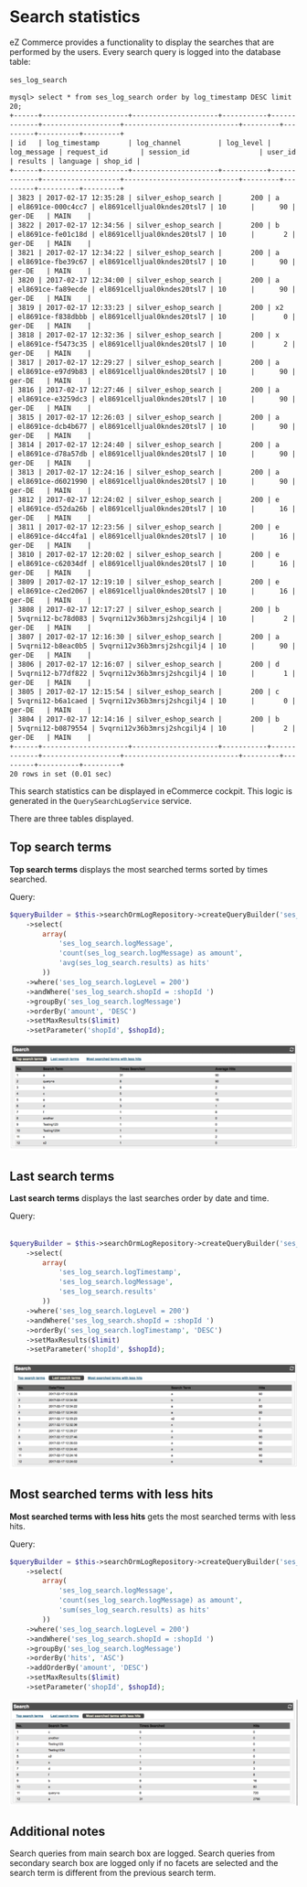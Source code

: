 # Search statistics

eZ Commerce provides a functionality to display the searches that are performed by the users.
Every search query is logged into the database table: 

`ses_log_search`

``` 
mysql> select * from ses_log_search order by log_timestamp DESC limit 20;
+------+---------------------+---------------------+-----------+-------------+-------------------+----------------------------+---------+---------+----------+---------+
| id   | log_timestamp       | log_channel         | log_level | log_message | request_id        | session_id                 | user_id | results | language | shop_id |
+------+---------------------+---------------------+-----------+-------------+-------------------+----------------------------+---------+---------+----------+---------+
| 3823 | 2017-02-17 12:35:28 | silver_eshop_search |       200 | a           | el8691ce-000c4cc7 | el8691celljual0kndes20tsl7 | 10      |      90 | ger-DE   | MAIN    |
| 3822 | 2017-02-17 12:34:56 | silver_eshop_search |       200 | b           | el8691ce-fe01c18d | el8691celljual0kndes20tsl7 | 10      |       2 | ger-DE   | MAIN    |
| 3821 | 2017-02-17 12:34:22 | silver_eshop_search |       200 | a           | el8691ce-fbe39c67 | el8691celljual0kndes20tsl7 | 10      |      90 | ger-DE   | MAIN    |
| 3820 | 2017-02-17 12:34:00 | silver_eshop_search |       200 | a           | el8691ce-fa89ecde | el8691celljual0kndes20tsl7 | 10      |      90 | ger-DE   | MAIN    |
| 3819 | 2017-02-17 12:33:23 | silver_eshop_search |       200 | x2          | el8691ce-f838dbbb | el8691celljual0kndes20tsl7 | 10      |       0 | ger-DE   | MAIN    |
| 3818 | 2017-02-17 12:32:36 | silver_eshop_search |       200 | x           | el8691ce-f5473c35 | el8691celljual0kndes20tsl7 | 10      |       2 | ger-DE   | MAIN    |
| 3817 | 2017-02-17 12:29:27 | silver_eshop_search |       200 | a           | el8691ce-e97d9b83 | el8691celljual0kndes20tsl7 | 10      |      90 | ger-DE   | MAIN    |
| 3816 | 2017-02-17 12:27:46 | silver_eshop_search |       200 | a           | el8691ce-e3259dc3 | el8691celljual0kndes20tsl7 | 10      |      90 | ger-DE   | MAIN    |
| 3815 | 2017-02-17 12:26:03 | silver_eshop_search |       200 | a           | el8691ce-dcb4b677 | el8691celljual0kndes20tsl7 | 10      |      90 | ger-DE   | MAIN    |
| 3814 | 2017-02-17 12:24:40 | silver_eshop_search |       200 | a           | el8691ce-d78a57db | el8691celljual0kndes20tsl7 | 10      |      90 | ger-DE   | MAIN    |
| 3813 | 2017-02-17 12:24:16 | silver_eshop_search |       200 | a           | el8691ce-d6021990 | el8691celljual0kndes20tsl7 | 10      |      90 | ger-DE   | MAIN    |
| 3812 | 2017-02-17 12:24:02 | silver_eshop_search |       200 | e           | el8691ce-d52da26b | el8691celljual0kndes20tsl7 | 10      |      16 | ger-DE   | MAIN    |
| 3811 | 2017-02-17 12:23:56 | silver_eshop_search |       200 | e           | el8691ce-d4cc4fa1 | el8691celljual0kndes20tsl7 | 10      |      16 | ger-DE   | MAIN    |
| 3810 | 2017-02-17 12:20:02 | silver_eshop_search |       200 | e           | el8691ce-c62034df | el8691celljual0kndes20tsl7 | 10      |      16 | ger-DE   | MAIN    |
| 3809 | 2017-02-17 12:19:10 | silver_eshop_search |       200 | e           | el8691ce-c2ed2067 | el8691celljual0kndes20tsl7 | 10      |      16 | ger-DE   | MAIN    |
| 3808 | 2017-02-17 12:17:27 | silver_eshop_search |       200 | b           | 5vqrni12-bc78d083 | 5vqrni12v36b3mrsj2shcgilj4 | 10      |       2 | ger-DE   | MAIN    |
| 3807 | 2017-02-17 12:16:30 | silver_eshop_search |       200 | a           | 5vqrni12-b8eac0b5 | 5vqrni12v36b3mrsj2shcgilj4 | 10      |      90 | ger-DE   | MAIN    |
| 3806 | 2017-02-17 12:16:07 | silver_eshop_search |       200 | d           | 5vqrni12-b77df822 | 5vqrni12v36b3mrsj2shcgilj4 | 10      |       1 | ger-DE   | MAIN    |
| 3805 | 2017-02-17 12:15:54 | silver_eshop_search |       200 | c           | 5vqrni12-b6a1caed | 5vqrni12v36b3mrsj2shcgilj4 | 10      |       0 | ger-DE   | MAIN    |
| 3804 | 2017-02-17 12:14:16 | silver_eshop_search |       200 | b           | 5vqrni12-b0879554 | 5vqrni12v36b3mrsj2shcgilj4 | 10      |       2 | ger-DE   | MAIN    |
+------+---------------------+---------------------+-----------+-------------+-------------------+----------------------------+---------+---------+----------+---------+
20 rows in set (0.01 sec)
```

This search statistics can be displayed in eCommerce cockpit.
This logic is generated in the `QuerySearchLogService` service.

There are three tables displayed.

## Top search terms

**Top search terms** displays the most searched terms sorted by times searched.

Query:

``` php
$queryBuilder = $this->searchOrmLogRepository->createQueryBuilder('ses_log_search')
    ->select(
        array(
            'ses_log_search.logMessage',
            'count(ses_log_search.logMessage) as amount',
            'avg(ses_log_search.results) as hits'
        ))
    ->where('ses_log_search.logLevel = 200')
    ->andWhere('ses_log_search.shopId = :shopId ')
    ->groupBy('ses_log_search.logMessage')
    ->orderBy('amount', 'DESC')
    ->setMaxResults($limit)
    ->setParameter('shopId', $shopId);
```

![](../../img/search_10.png)

## Last search terms

**Last search terms** displays the last searches order by date and time.

Query:

``` php

$queryBuilder = $this->searchOrmLogRepository->createQueryBuilder('ses_log_search')
    ->select(
        array(
            'ses_log_search.logTimestamp',
            'ses_log_search.logMessage',
            'ses_log_search.results'
        ))
    ->where('ses_log_search.logLevel = 200')
    ->andWhere('ses_log_search.shopId = :shopId ')
    ->orderBy('ses_log_search.logTimestamp', 'DESC')
    ->setMaxResults($limit)
    ->setParameter('shopId', $shopId);
```

![](../../img/search_11.png)

## Most searched terms with less hits

**Most searched terms with less hits** gets the most searched terms with less hits.

Query:

``` php
$queryBuilder = $this->searchOrmLogRepository->createQueryBuilder('ses_log_search')
    ->select(
        array(
            'ses_log_search.logMessage',
            'count(ses_log_search.logMessage) as amount',
            'sum(ses_log_search.results) as hits'
        ))
    ->where('ses_log_search.logLevel = 200')
    ->andWhere('ses_log_search.shopId = :shopId ')
    ->groupBy('ses_log_search.logMessage')
    ->orderBy('hits', 'ASC')
    ->addOrderBy('amount', 'DESC')
    ->setMaxResults($limit)
    ->setParameter('shopId', $shopId);
```

![](../../img/search_12.png)

## Additional notes

Search queries from main search box are logged.
Search queries from secondary search box are logged only if no facets are selected
and the search term is different from the previous search term. 
